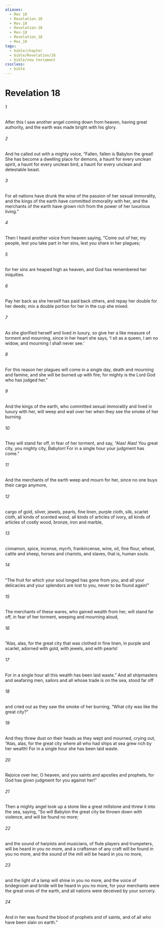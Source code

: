 ```yaml
---
aliases:
  - Rev 18
  - Revelation.18
  - Rev.18
  - Revelation-18
  - Rev-18
  - Revelation_18
  - Rev_18
tags:
  - bible/chapter
  - bible/Revelation/18
  - bible/new testament
cssclass:
  - bible
---
```


# Revelation 18

###### 1
After this I saw another angel coming down from heaven, having great authority, and the earth was made bright with his glory.
###### 2
And he called out with a mighty voice, “Fallen, fallen is Babylon the great! She has become a dwelling place for demons, a haunt for every unclean spirit, a haunt for every unclean bird, a haunt for every unclean and detestable beast.
###### 3
For all nations have drunk the wine of the passion of her sexual immorality, and the kings of the earth have committed immorality with her, and the merchants of the earth have grown rich from the power of her luxurious living.”
###### 4
Then I heard another voice from heaven saying, “Come out of her, my people, lest you take part in her sins, lest you share in her plagues;
###### 5
for her sins are heaped high as heaven, and God has remembered her iniquities.
###### 6
Pay her back as she herself has paid back others, and repay her double for her deeds; mix a double portion for her in the cup she mixed.
###### 7
As she glorified herself and lived in luxury, so give her a like measure of torment and mourning, since in her heart she says, ‘I sit as a queen, I am no widow, and mourning I shall never see.’
###### 8
For this reason her plagues will come in a single day, death and mourning and famine, and she will be burned up with fire; for mighty is the Lord God who has judged her.”
###### 9
And the kings of the earth, who committed sexual immorality and lived in luxury with her, will weep and wail over her when they see the smoke of her burning.
###### 10
They will stand far off, in fear of her torment, and say, “Alas! Alas! You great city, you mighty city, Babylon! For in a single hour your judgment has come.”
###### 11
And the merchants of the earth weep and mourn for her, since no one buys their cargo anymore,
###### 12
cargo of gold, silver, jewels, pearls, fine linen, purple cloth, silk, scarlet cloth, all kinds of scented wood, all kinds of articles of ivory, all kinds of articles of costly wood, bronze, iron and marble,
###### 13
cinnamon, spice, incense, myrrh, frankincense, wine, oil, fine flour, wheat, cattle and sheep, horses and chariots, and slaves, that is, human souls.
###### 14
“The fruit for which your soul longed has gone from you, and all your delicacies and your splendors are lost to you, never to be found again!”
###### 15
The merchants of these wares, who gained wealth from her, will stand far off, in fear of her torment, weeping and mourning aloud,
###### 16
“Alas, alas, for the great city that was clothed in fine linen, in purple and scarlet, adorned with gold, with jewels, and with pearls!
###### 17
For in a single hour all this wealth has been laid waste.” And all shipmasters and seafaring men, sailors and all whose trade is on the sea, stood far off
###### 18
and cried out as they saw the smoke of her burning, “What city was like the great city?”
###### 19
And they threw dust on their heads as they wept and mourned, crying out, “Alas, alas, for the great city where all who had ships at sea grew rich by her wealth! For in a single hour she has been laid waste.
###### 20
Rejoice over her, O heaven, and you saints and apostles and prophets, for God has given judgment for you against her!”
###### 21
Then a mighty angel took up a stone like a great millstone and threw it into the sea, saying, “So will Babylon the great city be thrown down with violence, and will be found no more;
###### 22
and the sound of harpists and musicians, of flute players and trumpeters, will be heard in you no more, and a craftsman of any craft will be found in you no more, and the sound of the mill will be heard in you no more,
###### 23
and the light of a lamp will shine in you no more, and the voice of bridegroom and bride will be heard in you no more, for your merchants were the great ones of the earth, and all nations were deceived by your sorcery.
###### 24
And in her was found the blood of prophets and of saints, and of all who have been slain on earth.”


